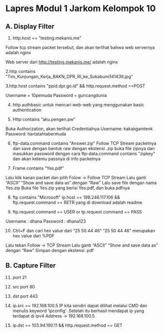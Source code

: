 # Lapres Modul 1 Jarkom Kelompok 10

## A. Display Filter

1. http.host == "testing.mekanis.me"

Follow tcp stream packet tersebut, dan akan terlihat bahwa web servernya adalah nginx
 
Web server dari http://testing.mekanis.me/ adalah nginx

2.http contains "Tim_Kunjungan_Kerja_BAKN_DPR_RI_ke_Sukabumi141436.jpg"
  
3.http.host contains "ppid.dpr.go.id" && http.request.method ==POST
 
Username = 10pemuda
Password = guncangdunia

4. http.authbasic
untuk mencari web-web yang menggunakan basic authentication

5. Http contains “aku.pengen.pw”
 
Buka Authorization, akan terlihat Credentialnya
Username: kakakgamtenk
Password: hartatahtabermuda

6. ftp-data.command contains "Answer.zip"
Follow TCP Stream packetnya dan save dengan bentuk raw dengan ekstensi .zip
buka file zipnya dan masukkan password dengan cara
ftp-data.command contains "zipkey"
dan akan ketemu passnya di info packetnya

7. Frame contains “Yes.pdf”
 
Lalu klik kanan packet dan pilih Folow -> Follow  TCP Stream
Lalu ganti “ASCII” “Show and save data as” dengan “Raw”
Lalu save file dengan nama Yes.zip
Buka file Yes.zip yang berisi Yes.pdf, dan buka pdfnya

8. ftp contains "Microsoft"
ip.host == 198.246.117.106 && ftp.request.command == RETR
yang di download adalah readme

9. ftp.request.command == USER or tp.request.command == PASS

Username : dhana
Password : dhana123

10. Ctrl+F dan cari hex value dari “25 50 44 46”
“25 50 44 46” merupakan hex value dari %PDF

Lalu tekan Follow -> TCP Stream
Lalu ganti “ASCII” “Show and save data as” dengan “Raw”
Simpan dengan ekstensi .pdf


## B. Capture Filter

11. port 21
 
12. src port 80

13. dst port 443
 
14. ip.src == 192.168.100.5 
IP kita sendiri dapat dilihat melalui CMD dan menulis keyword ‘ipconfig’ .Setelah itu berhasil mendapat ip yang terdapat di ipv4 Address -> 192.168.100.5 
 
15. ip.dst == 103.94.190.11 && http.request.method == GET
 
